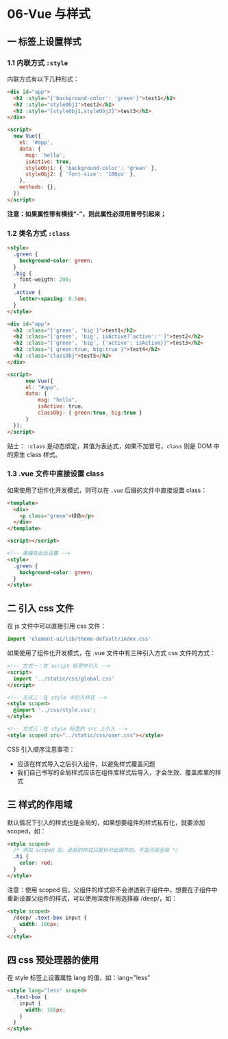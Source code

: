 # 06-Vue 与样式

## 一 标签上设置样式

### 1.1 内联方式 `:style`

内联方式有以下几种形式：

```html
<div id="app">
  <h2 :style="{'background-color': 'green'}">test1</h2>
  <h2 :style="styleObj1">test2</h2>
  <h2 :style="[styleObj1,styleObj2]">test3</h2>
</div>

<script>
  new Vue({
    el: '#app',
    data: {
      msg: 'hello',
      isActive: true,
      styleObj1: { 'background-color': 'green' },
      styleObj2: { 'font-size': '100px' },
    },
    methods: {},
  })
</script>
```

**注意：如果属性带有横线“-”，则此属性必须用冒号引起来；**

### 1.2 类名方式 `:class`

```html
<style>
  .green {
    background-color: green;
  }
  .big {
    font-weigth: 200;
  }
  .active {
    letter-spacing: 0.5em;
  }
</style>

<div id="app">
  <h2 :class="['green', 'big']">test1</h2>
  <h2 :class="['green', 'big', isActive?'active':'']">test2</h2>
  <h2 :class="['green', 'big', {'active': isActive}]">test3</h2>
  <h2 :class="{ green:true, big:true }">test4</h2>
  <h2 :class="classObj">test5</h2>
</div>

<script>
      new Vue({
      el: "#app",
      data: {
          msg: "hello",
          isActive: true，
          classObj: { green:true, big:true }
      }
  });
</script>
```

贴士： `:class` 是动态绑定，其值为表达式，如果不加冒号，`class` 则是 DOM 中的原生 class 样式。

### 1.3 .vue 文件中直接设置 class

如果使用了组件化开发模式，则可以在 `.vue` 后缀的文件中直接设置 class：

```html
<template>
  <div>
    <p class="green">绿色</p>
  </div>
</template>

<script></script>

<!-- 直接在此处设置 -->
<style>
  .green {
    background-color: green;
  }
</style>
```

## 二 引入 css 文件

在 js 文件中可以直接引用 css 文件：

```js
import 'element-ui/lib/theme-default/index.css'
```

如果使用了组件化开发模式，在 .vue 文件中有三种引入方式 css 文件的方式：

```html
<!-- 方式一：在 script 标签中引入 -->
<script>
  import '../static/css/global.css'
</script>

<!-- 方式二：在 style 中引入样式 -->
<style scoped>
  @import '../css/style.css';
</style>

<!-- 方式三：在 style 标签的 src 上引入 -->
<style scoped src="../static/css/user.css"></style>
```

CSS 引入顺序注意事项：

- 应该在样式导入之后引入组件，以避免样式覆盖问题
- 我们自己书写的全局样式应该在组件库样式后导入，才会生效、覆盖库里的样式

## 三 样式的作用域

默认情况下引入的样式也是全局的，如果想要组件的样式私有化，就要添加 scoped，如：

```html
<style scoped>
  /* 添加 scoped 后，此处的样式只是针对此组件的，不会污染全局 */
  .h1 {
    color: red;
  }
</style>
```

注意：使用 scoped 后，父组件的样式将不会渗透到子组件中，想要在子组件中重新设置父组件的样式，可以使用深度作用选择器 /deep/，如：

```html
<style scoped>
  /deep/ .text-box input {
    width: 166px;
  }
</style>
```

## 四 css 预处理器的使用

在 style 标签上设置属性 lang 的值，如：lang="less"

```html
<style lang="less" scoped>
  .text-box {
    input {
      width: 166px;
    }
  }
</style>
```
